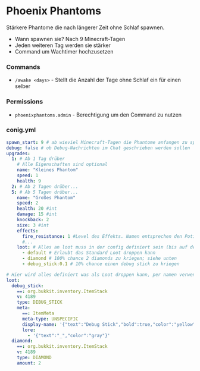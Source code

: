 # Phoenix Phantoms
Stärkere Phantome die nach längerer Zeit ohne Schlaf spawnen.
- Wann spawnen sie? Nach 9 Minecraft-Tagen
- Jeden weiteren Tag werden sie stärker
- Command um Wachtimer hochzusetzen

### Commands
- `/awake <days>` - Stellt die Anzahl der Tage ohne Schlaf ein für einen selber

### Permissions
- `phoenixphantoms.admin` - Berechtigung um den Command zu nutzen

### conig.yml

```yaml
spawn_start: 9 # ab wieviel Minecraft-Tagen die Phantome anfangen zu spawnen
debug: false # ob Debug-Nachrichten im Chat geschrieben werden sollen
upgrades:
  1: # Ab 1 Tag drüber
    # Alle Eigenschaften sind optional
    name: "Kleines Phantom"
    speed: 1
    health: 9
  2: # Ab 2 Tagen drüber...
  5: # Ab 5 Tagen drüber...
    name: "Großes Phantom"
    speed: 2
    health: 20 #int
    damage: 15 #int
    knockback: 2
    size: 3 #int
    effects:
      fire_resistance: 1 #Level des Effekts. Namen entsprechen den PotionEffectTypes
      #...
    loot: # Alles an loot muss in der config definiert sein (bis auf default)
      - default # Erlaubt das Standard Loot droppen kann
      - diamond # 100% chance 2 diamonds zu kriegen; siehe unten
      - debug_stick:0.1 # 10% chance einen debug stick zu kriegen

# Hier wird alles definiert was als Loot droppen kann, per namen verwendet man es
loot:
  debug_stick:
    ==: org.bukkit.inventory.ItemStack
    v: 4189
    type: DEBUG_STICK
    meta:
      ==: ItemMeta
      meta-type: UNSPECIFIC
      display-name: '{"text":"Debug Stick","bold":true,"color":"yellow"}'
      lore:
        - '{"text":"_","color":"gray"}'
  diamond:
    ==: org.bukkit.inventory.ItemStack
    v: 4189
    type: DIAMOND
    amount: 2
```
